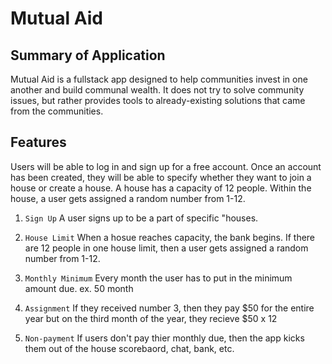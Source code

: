 # Mutual Aid


## Summary of Application
Mutual Aid is a fullstack app designed to help communities invest in one another and build communal wealth. It does not try to solve community issues, but rather provides tools to already-existing solutions that came from the communities. 


## Features
Users will be able to log in and sign up for a free account. Once an account has been created, they will be able to specify whether they want to join a house or create a house. A house has a capacity of 12 people. Within the house, a user gets assigned a random number from 1-12. 
 

1. `Sign Up`  A user signs up to be a part of specific "houses. 

2. `House Limit` When a hosue reaches capacity, the bank begins. If there are 12 people in one house limit, then a user gets assigned a random number from 1-12. 

3. `Monthly Minimum` Every month the user has to put in the minimum amount due. ex. 50 month

4. `Assignment` If they received number 3, then they pay $50 for the entire year but on the third month of the year, they recieve $50 x 12

5. `Non-payment` If users don't pay thier monthly due, then the app kicks them out of the house scorebaord, chat, bank, etc. 
